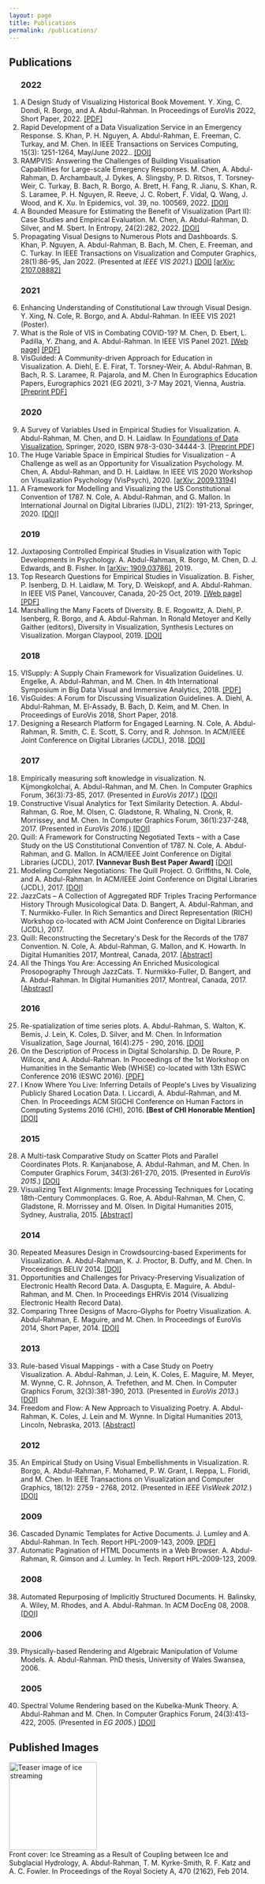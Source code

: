 ```yaml
---
layout: page
title: Publications
permalink: /publications/
---
```

<h2>Publications</h2>

<ol class="pub-list">
    <h3 class="year">2022</h3>
    <li>
      <span class="pub-title">A Design Study of Visualizing Historical Book Movement.</span>
      <span class="pub-author">Y. Xing, C. Dondi, R. Borgo, and A. Abdul-Rahman.</span>
      In <span class="pub-loc">Proceedings of EuroVis 2022,</span> Short Paper, 2022.
      <a href="https://kclpure.kcl.ac.uk/portal/files/172402884/_1026_A_Design_Study_of_Visualizing_Historical_Book_Movement_camera_ready_.pdf" target="_blank">[PDF]</a>
    </li>
    <li>
      <span class="pub-title">Rapid Development of a Data Visualization Service in an Emergency Response.</span>
      <span class="pub-author">S. Khan, P. H. Nguyen, A. Abdul-Rahman, E. Freeman, C. Turkay, and M. Chen.</span>
      In <span class="pub-loc">IEEE Transactions on Services Computing</span>, 15(3): 1251-1264, May/June 2022..
      <a href="https://doi.org/10.1109/TSC.2022.3164146" target="_blank">[DOI]</a>
    </li>
    <li>
      <span class="pub-title">RAMPVIS: Answering the Challenges of Building Visualisation Capabilities for Large-scale Emergency Responses.</span>
      <span class="pub-author">M. Chen, A. Abdul-Rahman, D. Archambault, J. Dykes, A. Slingsby, P. D. Ritsos, T. Torsney-Weir, C. Turkay, B. Bach,
        R. Borgo, A. Brett, H. Fang, R. Jianu, S. Khan, R. S. Laramee, P. H. Nguyen, R. Reeve, J. C. Robert, F. Vidal, Q. Wang, J. Wood, and K. Xu.</span>
      In <span class="pub-loc">Epidemics</span>, vol. 39, no. 100569, 2022.
      <a href="https://doi.org/10.1016/j.epidem.2022.100569" target="_blank">[DOI]</a>
    </li>
    <li>
      <span class="pub-title">A Bounded Measure for Estimating the Benefit of Visualization (Part II): Case Studies and Empirical Evaluation.</span>
      <span class="pub-author">M. Chen, A. Abdul-Rahman, D. Silver, and M. Sbert.</span>
      In <span class="pub-loc">Entropy</span>, 24(2):282, 2022.
      <a href="https://doi.org/10.3390/e24020282" target="_blank">[DOI]</a>
    </li>
    <li>
      <span class="pub-title">Propagating Visual Designs to Numerous Plots and Dashboards.</span>
      <span class="pub-author">S. Khan, P. Nguyen, A. Abdul-Rahman, B. Bach, M. Chen, E. Freeman, and C. Turkay.</span>
      In <span class="pub-loc">IEEE Transactions on Visualization and Computer Graphics</span>, 28(1):86-95, Jan 2022. (Presented at <em>IEEE VIS 2021</em>.)
      <a href="http://dx.doi.org/10.1109/TVCG.2021.3114828" target="_blank">[DOI]</a>
      <a href="https://arxiv.org/abs/2107.08882">[arXiv: 2107.08882]</a>
    </li>
    <h3 class="year">2021</h3>
    <li>
      <span class="pub-title">Enhancing Understanding of Constitutional Law through Visual Design.</span>
      <span class="pub-author">Y. Xing, N. Cole, R. Borgo, and A. Abdul-Rahman.</span>
      In <span class="pub-loc">IEEE VIS 2021 (Poster)</span>.
    </li>
    <li>
      <span class="pub-title">What is the Role of VIS in Combating COVID-19?</span>
      <span class="pub-author">M. Chen, D. Ebert, L. Padilla, Y. Zhang, and A. Abdul-Rahman.</span>
      In <span class="pub-loc">IEEE VIS Panel 2021</span>.
      <a href="https://alfieabdulrahman.github.io/vis-combating-covid19/">[Web page]</a>
      <a href="{{site.baseurl}}/pdf/VIS2021_Panel___What_is_the_role_of_VIS_in_combating_COVID_19_.pdf" target="_blank">[PDF]</a>
    </li>
    <li>
      <span class="pub-title">VisGuided: A Community-driven Approach for Education in Visualization.</span>
      <span class="pub-author">A. Diehl, E. E. Firat, T. Torsney-Weir, A. Abdul-Rahman, B. Bach, R. S. Laramee, R. Pajarola, and M. Chen</span>
      In <span class="pub-loc">Eurographics Education Papers</span>, Eurographics 2021 (EG 2021), 3-7 May 2021, Vienna, Austria.
      <a href="{{site.baseurl}}/pdf/diehl21visguided.pdf">[Preprint PDF]</a>
    </li>
    <h3 class="year">2020</h3>
    <li>
      <span class="pub-title">A Survey of Variables Used in Empirical Studies for Visualization.</span>
      <span class="pub-author">A. Abdul-Rahman, M. Chen, and D. H. Laidlaw.</span>
      In <span class="pub-loc"><a href="https://www.springer.com/gb/book/9783030344436">Foundations of Data Visualization</a></span>,
      Springer, 2020, ISBN 978-3-030-34444-3.
      <a href="{{site.baseurl}}/pdf/Chapter7-Var.pdf">[Preprint PDF]</a>
    </li>
    <li>
      <span class="pub-title">The Huge Variable Space in Empirical Studies for Visualization - A Challenge as well as an Opportunity for Visualization Psychology.</span>
      <span class="pub-author">M. Chen, A. Abdul-Rahman, and D. H. Laidlaw.</span>
      In <span class="pub-loc">IEEE VIS 2020 Workshop on Visualization Psychology (VisPsych)</span>, 2020.
      <a href="https://arxiv.org/abs/2009.13194">[arXiv: 2009.13194]</a>
    </li>
    <li>
      <span class="pub-title">A Framework for Modelling and Visualizing the US Constitutional Convention of 1787.</span>
      <span class="pub-author">N. Cole, A. Abdul-Rahman, and G. Mallon.</span>
      In <span class="pub-loc">International Journal on Digital Libraries (IJDL)</span>, 21(2): 191-213, Springer, 2020.
      <a href="https://doi.org/10.1007/s00799-018-0263-9" target="_blank">[DOI]</a>
    </li>
    <h3 class="year">2019</h3>
    <li>
      <span class="pub-title">Juxtaposing Controlled Empirical Studies in Visualization with Topic Developments in Psychology.</span>
      <span class="pub-author">A. Abdul-Rahman, R. Borgo, M. Chen, D. J. Edwards, and B. Fisher.</span>
      In <a href="https://arxiv.org/abs/1909.03786">[arXiv: 1909.03786]</a>, 2019.
    </li>
    <li>
      <span class="pub-title">Top Research Questions for Empirical Studies in Visualization.</span>
      <span class="pub-author">B. Fisher, P. Isenberg, D. H. Laidlaw, M. Tory, D. Weiskopf, and A. Abdul-Rahman.</span>
      In <span class="pub-loc">IEEE VIS Panel</span>, Vancouver, Canada, 20-25 Oct, 2019.
      <a href="https://alfieabdulrahman.github.io/top-research-questions/">[Web page]</a>
      <a href="{{site.baseurl}}/pdf/Top_Research_Questions_for_Empirical_Studies_in_Visualization.pdf" target="_blank">[PDF]</a>
    </li>
    <li>
      <span class="pub-title">Marshalling the Many Facets of Diversity.</span>
      <span class="pub-author">B. E. Rogowitz, A. Diehl, P. Isenberg, R. Borgo, and A. Abdul-Rahman.</span>
      In Ronald Metoyer and Kelly Gaither (editors), <span class="pub-loc">Diversity in Visualization</span>,
      Synthesis Lectures on Visualization. Morgan Claypool, 2019.
      <a href="https://doi.org/10.2200/S00894ED1V01Y201901VIS010" target="_blank">[DOI]</a>
    </li>
    <h3 class="year">2018</h3>
    <li>
      <span class="pub-title">VISupply: A Supply Chain Framework for Visualization Guidelines.</span>
      <span class="pub-author">U. Engelke, A. Abdul-Rahman, and M. Chen.</span>
      In <span class="pub-loc">4th International Symposium in Big Data Visual and Immersive Analytics</span>, 2018.
      <a href="{{site.baseurl}}/pdf/visupply-supply-chain.pdf" target="_blank">[PDF]</a>
    </li>
    <li>
      <span class="pub-title">VisGuides: A Forum for Discussing Visualization Guidelines.</span>
      <span class="pub-author">A. Diehl, A. Abdul-Rahman, M. El-Assady, B. Bach, D. Keim, and M. Chen.</span>
      In <span class="pub-loc">Proceedings of EuroVis 2018,</span> Short Paper, 2018.
    </li>
    <li>
      <span class="pub-title">Designing a Research Platform for Engaged Learning.</span>
      <span class="pub-author">N. Cole, A. Abdul-Rahman, R. Smith, C. E. Scott, S. Corry, and R. Johnson.</span>
      In <span class="pub-loc">ACM/IEEE Joint Conference on Digital Libraries (JCDL)</span>, 2018.
      <a href="https://doi.org/10.1145/3197026.3205367" target="_blank">[DOI]</a>
    </li>
    <h3 class="year">2017</h3>
    <li>
      <span class="pub-title">Empirically measuring soft knowledge in visualization.</span>
      <span class="pub-author">N. Kijmongkolchai, A. Abdul-Rahman, and M. Chen.</span>
      In <span class="pub-loc">Computer Graphics Forum</span>, 36(3):73-85, 2017. (Presented in <em>EuroVis 2017</em>.)
      <a href="http://dx.doi.org/10.1111/cgf.13169" target="_blank">[DOI]</a>
    </li>
    <li>
      <span class="pub-title">Constructive Visual Analytics for Text Similarity Detection.</span>
      <span class="pub-author">A. Abdul-Rahman, G. Roe, M. Olsen, C. Gladstone, R. Whaling, N. Cronk, R. Morrissey, and M. Chen.</span>
      In <span class="pub-loc">Computer Graphics Forum</span>, 36(1):237-248, 2017. (Presented in <em>EuroVis 2016</em>.)
      <a href="http://dx.doi.org/10.1111/cgf.12798" target="_blank">[DOI]</a>
    </li>
    <li>
      <span class="pub-title">Quill: A Framework for Constructing Negotiated Texts – with a Case Study on the US Constitutional Convention of 1787.</span>
      <span class="pub-author">N. Cole, A. Abdul-Rahman, and G. Mallon.</span>
      In <span class="pub-loc">ACM/IEEE Joint Conference on Digital Libraries (JCDL)</span>, 2017. <strong>[Vannevar Bush Best Paper Award]</strong>
      <a href="https://doi.org/10.1109/JCDL.2017.7991562" target="_blank">[DOI]</a>
    </li>
    <li>
      <span class="pub-title">Modeling Complex Negotiations: The Quill Project.</span>
      <span class="pub-author">O. Griffiths, N. Cole, and A. Abdul-Rahman.</span>
      In <span class="pub-loc">ACM/IEEE Joint Conference on Digital Libraries (JCDL)</span>, 2017.
      <a href="https://doi.org/10.1109/JCDL.2017.7991605" target="_blank">[DOI]</a>
    </li>
    <li>
      <span class="pub-title">JazzCats – A Collection of Aggregated RDF Triples Tracing Performance History Through Musicological Data.</span>
      <span class="pub-author">D. Bangert, A. Abdul-Rahman, and T. Nurmikko-Fuller.</span>
      In <span class="pub-loc">Rich Semantics and Direct Representation (RICH) Workshop co-located with ACM Joint Conference on Digital Libraries (JCDL)</span>, 2017.
    </li>
    <li>
      <span class="pub-title">Quill: Reconstructing the Secretary's Desk for the Records of the 1787 Convention.</span>
      <span class="pub-author">N. Cole, A. Abdul-Rahman, G. Mallon, and K. Howarth.</span>
      In <span class="pub-loc">Digital Humanities 2017, </span> Montreal, Canada, 2017.
      <a href="https://dh2017.adho.org/abstracts/306/306.pdf" target="_blank">[Abstract]</a>
    </li>
    <li>
      <span class="pub-title">All the Things You Are: Accessing An Enriched Musicological Prosopography Through JazzCats.</span>
      <span class="pub-author">T. Nurmikko-Fuller, D. Bangert, and A. Abdul-Rahman.</span>
      In <span class="pub-loc">Digital Humanities 2017, </span> Montreal, Canada, 2017.
      <a href="https://dh2017.adho.org/abstracts/305/305.pdf" target="_blank">[Abstract]</a>
    </li>
    <h3 class="year">2016</h3>
    <li>
      <span class="pub-title">Re-spatialization of time series plots.</span>
      <span class="pub-author">A. Abdul-Rahman, S. Walton, K. Bemis, J. Lein, K. Coles, D. Silver, and M. Chen.</span>
      In <span class="pub-loc">Information Visualization, Sage Journal</span>, 16(4):275 - 290, 2016.
      <a href="http://dx.doi.org/10.1177/1473871616666395" target="_blank">[DOI]</a>
    </li>
    <li>
      <span class="pub-title">On the Description of Process in Digital Scholarship.</span>
      <span class="pub-author">D. De Roure, P. Willcox, and A. Abdul-Rahman.</span>
      In <span class="pub-loc">Proceedings of the 1st Workshop on Humanities in the Semantic Web (WHiSE) co-located with 13th ESWC Conference 2016 (ESWC 2016).</span>
      <a href="http://ceur-ws.org/Vol-1608/paper-10.pdf" target="_blank">[PDF]</a>
    </li>
    <li>
      <span class="pub-title">I Know Where You Live: Inferring Details of People's Lives by Visualizing Publicly Shared Location Data.</span>
      <span class="pub-author">I. Liccardi, A. Abdul-Rahman, and M. Chen.</span>
      In <span class="pub-loc">Proceedings ACM SIGCHI Conference on Human Factors in Computing Systems 2016 (CHI)</span>, 2016. <strong>[Best of CHI Honorable Mention]</strong>
      <a href="http://dx.doi.org/10.1145/2858036.2858272" target="_blank">[DOI]</a>
    </li>
    <h3 class="year">2015</h3>
    <li>
      <span class="pub-title">A Multi-task Comparative Study on Scatter Plots and Parallel Coordinates Plots.</span>
      <span class="pub-author">R. Kanjanabose, A. Abdul-Rahman, and M. Chen.</span>
      In <span class="pub-loc">Computer Graphics Forum</span>, 34(3):261-270, 2015. (Presented in <em>EuroVis 2015</em>.)
      <a href="http://dx.doi.org/10.1111/cgf.12638" target="_blank">[DOI]</a>
    </li>
    <li>
      <span class="pub-title">Visualizing Text Alignments: Image Processing Techniques for Locating 18th-Century Commonplaces.</span>
      <span class="pub-author">G. Roe, A. Abdul-Rahman, M. Chen, C. Gladstone, R. Morrissey and M. Olsen.</span>
      In <span class="pub-loc">Digital Humanities 2015,</span> Sydney, Australia, 2015.
      <a href="http://dh2015.org/abstracts/xml/ROE_Glenn_H_Visualizing_Text_Alignments__Image_Pr/ROE_Glenn_H_Visualizing_Text_Alignments__Image_Processi.html" target="_blank">[Abstract]</a>
    </li>
    <h3 class="year">2014</h3>
    <li>
      <span class="pub-title">Repeated Measures Design in Crowdsourcing-based Experiments for Visualization.</span>
      <span class="pub-author">A. Abdul-Rahman, K. J. Proctor, B. Duffy, and M. Chen.</span>
      In <span class="pub-loc">Proceedings BELIV 2014.</span>
      <a href="http://dx.doi.org/10.1145/2669557.2669561" target="_blank">[DOI]</a>
    </li>
    <li>
      <span class="pub-title">Opportunities and Challenges for Privacy-Preserving Visualization of Electronic Health Record Data.</span>
      <span class="pub-author">A. Dasgupta, E. Maguire, A. Abdul-Rahman, and M. Chen.</span>
      In <span class="pub-loc">Proceedings EHRVis 2014 (Visualizing Electronic Health Record Data).</span>
    </li>
    <li>
      <span class="pub-title">Comparing Three Designs of Macro-Glyphs for Poetry Visualization.</span>
      <span class="pub-author">A. Abdul-Rahman, E. Maguire, and M. Chen.</span>
      In <span class="pub-loc">Proceedings of EuroVis 2014,</span> Short Paper, 2014.
      <a href="http://dx.doi.org/10.2312/eurovisshort.20141165" target="_blank">[DOI]</a>
    </li>
    <h3 class="year">2013</h3>
    <li>
      <span class="pub-title">Rule-based Visual Mappings - with a Case Study on Poetry Visualization.</span>
      <span class="pub-author">A. Abdul-Rahman, J. Lein, K. Coles, E. Maguire, M. Meyer, M. Wynne, C. R. Johnson, A. Trefethen, and M. Chen.</span>
      In <span class="pub-loc">Computer Graphics Forum</span>,
      32(3):381-390, 2013. (Presented in <em>EuroVis 2013</em>.)
      <a href="http://dx.doi.org/10.1111/cgf.12125" target="_blank">[DOI]</a>
    </li>
    <li>
      <span class="pub-title">Freedom and Flow: A New Approach to Visualizing Poetry.</span>
      <span class="pub-author">A. Abdul-Rahman, K. Coles, J. Lein and M. Wynne.</span>
      In <span class="pub-loc">Digital Humanities 2013,</span> Lincoln, Nebraska, 2013.
      <a href="http://dh2013.unl.edu/abstracts/ab-143.html" target="_blank">[Abstract]</a>
    </li>
    <h3 class="year">2012</h3>
    <li>
      <span class="pub-title">An Empirical Study on Using Visual Embellishments in Visualization.</span>
      <span class="pub-author">R. Borgo, A. Abdul-Rahman, F. Mohamed, P. W. Grant, I. Reppa, L. Floridi, and M. Chen.</span>
      In <span class="pub-loc">IEEE Transactions on Visualization and Computer Graphics</span>, 18(12): 2759 - 2768, 2012. (Presented in <em>IEEE VisWeek 2012</em>.)
      <a href="http://dx.doi.org/10.1109/TVCG.2012.197" target="_blank">[DOI]</a>
    </li>
    <h3 class="year">2009</h3>
    <li>
      <span class="pub-title">Cascaded Dynamic Templates for Active Documents.</span>
      <span class="pub-author">J. Lumley and A. Abdul-Rahman.</span>
      In <span class="pub-loc">Tech. Report HPL-2009-143</span>, 2009.
      <a href="http://www.hpl.hp.com/techreports/2009/HPL-2009-143.pdf" target="_blank">[PDF]</a>
    </li>
    <li>
      <span class="pub-title">Automatic Pagination of HTML Documents in a Web Browser.</span>
      <span class="pub-author">A. Abdul-Rahman, R. Gimson and J. Lumley.</span>
      In <span class="pub-loc">Tech. Report HPL-2009-123</span>, 2009.
    </li>
    <h3 class="year">2008</h3>
    <li>
      <span class="pub-title">Automated Repurposing of Implicitly Structured Documents.</span>
      <span class="pub-author">H. Balinsky, A. Wiley, M. Rhodes, and A. Abdul-Rahman.</span>
      In <span class="pub-loc">ACM DocEng 08</span>, 2008.
      <a href="http://dx.doi.org/10.1145/1410140.1410150" target="_blank">[DOI]</a>
    </li>
    <h3 class="year">2006</h3>
    <li>
      <span class="pub-title">Physically-based Rendering and Algebraic Manipulation of Volume Models.</span>
      <span class="pub-author">A. Abdul-Rahman.</span>
      <span class="pub-loc">PhD thesis,</span> University of Wales Swansea, 2006.
    </li>
    <h3 class="year">2005</h3>
    <li>
      <span class="pub-title">Spectral Volume Rendering based on the Kubelka-Munk Theory.</span>
      <span class="pub-author">A. Abdul-Rahman and M. Chen.</span>
      In <span class="pub-loc">Computer Graphics Forum</span>, 24(3):413-422, 2005. (Presented in <em>EG 2005</em>.)
      <a href="http://dx.doi.org/10.1111/j.1467-8659.2005.00866.x" target="_blank">[DOI]</a>
    </li>
</ol>

<h2>Published Images</h2>
<div class="grid-container-images">
    <div class="grid-item">
      <a href="http://rspa.royalsocietypublishing.org/content/470/2162.cover-expansion" target="_blank" class="img-polaroid media-object pull-left">
        <img style="height: 178px;" src="{{site.baseurl}}/images/PRSA_CoverImage_Feb2014.gif" alt="Teaser image of ice streaming">
      </a>
    </div>
    <div class="grid-item">
      <span class="pub-title">Front cover: Ice Streaming as a Result of Coupling between Ice and Subglacial Hydrology,</span>
      <span class="pub-author">A. Abdul-Rahman, T. M. Kyrke-Smith, R. F. Katz and A. C. Fowler.</span>
      In <span class="pub-loc">Proceedings of the Royal Society A</span>, 470 (2162), Feb 2014.
    </div>
</div>
